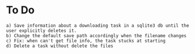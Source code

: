 # To Do
    
    a) Save information about a downloading task in a sqlite3 db until the user explicitly deletes it.
    b) Change the default save path accordingly when the filename changes
    c) Fix: when can't get file info, the task stucks at starting
    d) Delete a task without delete the files


